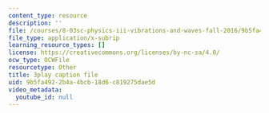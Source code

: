 ```yaml
---
content_type: resource
description: ''
file: /courses/8-03sc-physics-iii-vibrations-and-waves-fall-2016/9b5fa4922b4a4bcb18d6c819275dae5d_mqhO9GT8hD4.srt
file_type: application/x-subrip
learning_resource_types: []
license: https://creativecommons.org/licenses/by-nc-sa/4.0/
ocw_type: OCWFile
resourcetype: Other
title: 3play caption file
uid: 9b5fa492-2b4a-4bcb-18d6-c819275dae5d
video_metadata:
  youtube_id: null
---
```

